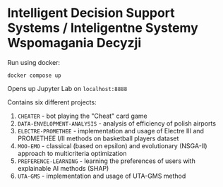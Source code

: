 # Intelligent Decision Support Systems / Inteligentne Systemy Wspomagania Decyzji

Run using docker:
```
docker compose up
```
Opens up Jupyter Lab on `localhost:8888`

Contains six different projects:
1. `CHEATER` - bot playing the "Cheat" card game 
2. `DATA-ENVELOPMENT-ANALYSIS` - analysis of efficiency of polish airports
3. `ELECTRE-PROMETHEE` - implementation and usage of Electre III and PROMETHEE I/II methods on basketball players dataset
4. `MOO-EMO` - classical (based on epsilon) and evolutionary (NSGA-II) approach to multicriteria optimization
5. `PREFERENCE-LEARNING` - learning the preferences of users with explainable AI methods (SHAP)
6. `UTA-GMS` - implementation and usage of UTA-GMS method
